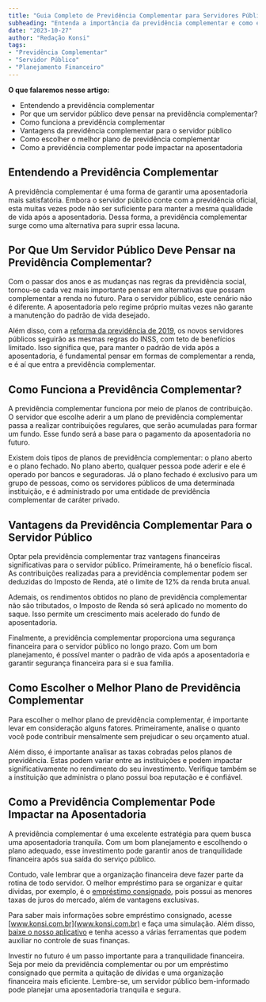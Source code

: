 ```yaml
---
title: "Guia Completo de Previdência Complementar para Servidores Públicos"
subheading: "Entenda a importância da previdência complementar e como ela pode garantir uma aposentadoria mais tranquila"
date: "2023-10-27"
author: "Redação Konsi"
tags:
- "Previdência Complementar"
- "Servidor Público"
- "Planejamento Financeiro"
---
```


**O que falaremos nesse artigo:**

- Entendendo a previdência complementar
- Por que um servidor público deve pensar na previdência complementar?
- Como funciona a previdência complementar
- Vantagens da previdência complementar para o servidor público
- Como escolher o melhor plano de previdência complementar
- Como a previdência complementar pode impactar na aposentadoria

## Entendendo a Previdência Complementar

A previdência complementar é uma forma de garantir uma aposentadoria mais satisfatória. Embora o servidor público conte com a previdência oficial, esta muitas vezes pode não ser suficiente para manter a mesma qualidade de vida após a aposentadoria. Dessa forma, a previdência complementar surge como uma alternativa para suprir essa lacuna.

## Por Que Um Servidor Público Deve Pensar na Previdência Complementar?

Com o passar dos anos e as mudanças nas regras da previdência social, tornou-se cada vez mais importante pensar em alternativas que possam complementar a renda no futuro. Para o servidor público, este cenário não é diferente. A aposentadoria pelo regime próprio muitas vezes não garante a manutenção do padrão de vida desejado. 

Além disso, com a [reforma da previdência de 2019](/reforma-previdencia-2019), os novos servidores públicos seguirão as mesmas regras do INSS, com teto de benefícios limitado. Isso significa que, para manter o padrão de vida após a aposentadoria, é fundamental pensar em formas de complementar a renda, e é aí que entra a previdência complementar.

## Como Funciona a Previdência Complementar?

A previdência complementar funciona por meio de planos de contribuição. O servidor que escolhe aderir a um plano de previdência complementar passa a realizar contribuições regulares, que serão acumuladas para formar um fundo. Esse fundo será a base para o pagamento da aposentadoria no futuro.

Existem dois tipos de planos de previdência complementar: o plano aberto e o plano fechado. No plano aberto, qualquer pessoa pode aderir e ele é operado por bancos e seguradoras. Já o plano fechado é exclusivo para um grupo de pessoas, como os servidores públicos de uma determinada instituição, e é administrado por uma entidade de previdência complementar de caráter privado.

## Vantagens da Previdência Complementar Para o Servidor Público

Optar pela previdência complementar traz vantagens financeiras significativas para o servidor público. Primeiramente, há o benefício fiscal. As contribuições realizadas para a previdência complementar podem ser deduzidas do Imposto de Renda, até o limite de 12% da renda bruta anual. 

Ademais, os rendimentos obtidos no plano de previdência complementar não são tributados, o Imposto de Renda só será aplicado no momento do saque. Isso permite um crescimento mais acelerado do fundo de aposentadoria.

Finalmente, a previdência complementar proporciona uma segurança financeira para o servidor público no longo prazo. Com um bom planejamento, é possível manter o padrão de vida após a aposentadoria e garantir segurança financeira para si e sua família.

## Como Escolher o Melhor Plano de Previdência Complementar

Para escolher o melhor plano de previdência complementar, é importante levar em consideração alguns fatores. Primeiramente, analise o quanto você pode contribuir mensalmente sem prejudicar o seu orçamento atual.

Além disso, é importante analisar as taxas cobradas pelos planos de previdência. Estas podem variar entre as instituições e podem impactar significativamente no rendimento do seu investimento. Verifique também se a instituição que administra o plano possui boa reputação e é confiável.

## Como a Previdência Complementar Pode Impactar na Aposentadoria

A previdência complementar é uma excelente estratégia para quem busca uma aposentadoria tranquila. Com um bom planejamento e escolhendo o plano adequado, esse investimento pode garantir anos de tranquilidade financeira após sua saída do serviço público.

Contudo, vale lembrar que a organização financeira deve fazer parte da rotina de todo servidor. O melhor empréstimo para se organizar e quitar dívidas, por exemplo, é o [empréstimo consignado](/emprstimo-consignado-vs-emprstimo-pessoal-qual-escolher-como-servidor-pblico.md), pois possui as menores taxas de juros do mercado, além de vantagens exclusivas.

Para saber mais informações sobre empréstimo consignado, acesse [www.konsi.com.br](www.konsi.com.br) e faça uma simulação. Além disso, [baixe o nosso aplicativo](www.konsi.com.br/app-download) e tenha acesso a várias ferramentas que podem auxiliar no controle de suas finanças. 

Investir no futuro é um passo importante para a tranquilidade financeira. Seja por meio da previdência complementar ou por um empréstimo consignado que permita a quitação de dívidas e uma organização financeira mais eficiente. Lembre-se, um servidor público bem-informado pode planejar uma aposentadoria tranquila e segura.